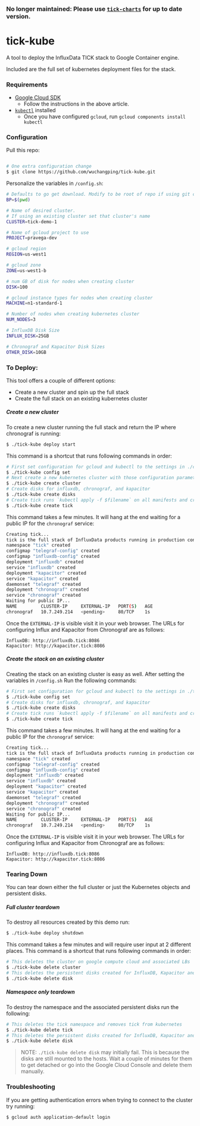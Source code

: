 ### No longer maintained: Please use [`tick-charts`](https://github.com/influxdata/tick-charts) for up to date version.

# tick-kube

A tool to deploy the InfluxData TICK stack to Google Container engine.

Included are the full set of kubernetes deployment files for the stack.

### Requirements

- [Google Cloud SDK](https://cloud.google.com/sdk/docs/quickstart-mac-os-x)
  * Follow the instructions in the above article.
- [`kubectl`](https://cloud.google.com/sdk/docs/managing-components) installed
  * Once you have configured `gcloud`, run `gcloud components install kubectl`

### Configuration

Pull this repo:

```bash

# One extra configuration change
$ git clone https://github.com/wuchangping/tick-kube.git
```

Personalize the variables in `/config.sh`:

```bash
# Defaults to go get download. Modify to be root of repo if using git clone
BP=$(pwd)

# Name of desired cluster.
# If using an existing cluster set that cluster's name
CLUSTER=tick-demo-1

# Name of gcloud project to use
PROJECT=pravega-dev

# gcloud region
REGION=us-west1

# gcloud zone
ZONE=us-west1-b

# num GB of disk for nodes when creating cluster
DISK=100

# gcloud instance types for nodes when creating cluster
MACHINE=n1-standard-1

# Number of nodes when creating kubernetes cluster
NUM_NODES=3

# InfluxDB Disk Size
INFLUX_DISK=25GB

# Chronograf and Kapacitor Disk Sizes
OTHER_DISK=10GB
```

### To Deploy:

This tool offers a couple of different options:

- Create a new cluster and spin up the full stack
- Create the full stack on an existing kubernetes cluster

##### Create a new cluster

To create a new cluster running the full stack and return the IP where chronograf is running:

```bash
$ ./tick-kube deploy start
```

This command is a shortcut that runs following commands in order:

```bash
# First set configuration for gcloud and kubectl to the settings in ./config.sh
$ ./tick-kube config set
# Next create a new kubernetes cluster with those configuration parameters
$ ./tick-kube create cluster
# Create disks for influxdb, chronograf, and kapacitor
$ ./tick-kube create disks
# Create tick runs `kubectl apply -f $filename` on all manifests and creates associated configmaps
$ ./tick-kube create tick
```

This command takes a few minutes. It will hang at the end waiting for a public IP for the `chronograf` service:

```bash
Creating tick...
tick is the full stack of InfluxData products running in production configuration
namespace "tick" created
configmap "telegraf-config" created
configmap "influxdb-config" created
deployment "influxdb" created
service "influxdb" created
deployment "kapacitor" created
service "kapacitor" created
daemonset "telegraf" created
deployment "chronograf" created
service "chronograf" created
Waiting for public IP...
NAME         CLUSTER-IP     EXTERNAL-IP   PORT(S)   AGE
chronograf   10.7.249.214   <pending>     80/TCP    1s
```

Once the `EXTERNAL-IP` is visible visit it in your web browser. The URLs for configuring Influx and Kapacitor from Chronograf are as follows:

```
InfluxDB: http://influxdb.tick:8086
Kapacitor: http://kapacitor.tick:8086
```

##### Create the stack on an existing cluster

Creating the stack on an existing cluster is easy as well. After setting the variables in `/config.sh` Run the following commands:

```bash
# First set configuration for gcloud and kubectl to the settings in ./tick-kube
$ ./tick-kube config set
# Create disks for influxdb, chronograf, and kapacitor
$ ./tick-kube create disks
# Create tick runs `kubectl apply -f $filename` on all manifests and creates associated configmaps
$ ./tick-kube create tick
```

This command takes a few minutes. It will hang at the end waiting for a public IP for the `chronograf` service:

```bash
Creating tick...
tick is the full stack of InfluxData products running in production configuration
namespace "tick" created
configmap "telegraf-config" created
configmap "influxdb-config" created
deployment "influxdb" created
service "influxdb" created
deployment "kapacitor" created
service "kapacitor" created
daemonset "telegraf" created
deployment "chronograf" created
service "chronograf" created
Waiting for public IP...
NAME         CLUSTER-IP     EXTERNAL-IP   PORT(S)   AGE
chronograf   10.7.249.214   <pending>     80/TCP    1s
```

Once the `EXTERNAL-IP` is visible visit it in your web browser. The URLs for configuring Influx and Kapacitor from Chronograf are as follows:

```
InfluxDB: http://influxdb.tick:8086
Kapacitor: http://kapacitor.tick:8086
```

### Tearing Down

You can tear down either the full cluster or just the Kubernetes objects and persistent disks.

##### Full cluster teardown

To destroy all resources created by this demo run:

```bash
$ ./tick-kube deploy shutdown
```

This command takes a few minutes and will require user input at 2 different places. This command is a shortcut that runs following commands in order:

```bash
# This deletes the cluster on google compute cloud and associated LBs
$ ./tick-kube delete cluster
# This deletes the persistent disks created for InfluxDB, Kapacitor and Chronograf
$ ./tick-kube delete disk
```

##### Namespace only teardown

To destroy the namespace and the associated persistent disks run the following:

```bash
# This deletes the tick namespace and removes tick from kubernetes
$ ./tick-kube delete tick
# This deletes the persistent disks created for InfluxDB, Kapacitor and Chronograf
$ ./tick-kube delete disk
```

> NOTE: `./tick-kube delete disk` may initially fail. This is because the disks are still mounted to the hosts. Wait a couple of minutes for them to get detached or go into the Google Cloud Console and delete them manually.

### Troubleshooting

If you are getting authentication errors when trying to connect to the cluster try running:

```bash
$ gcloud auth application-default login
```
